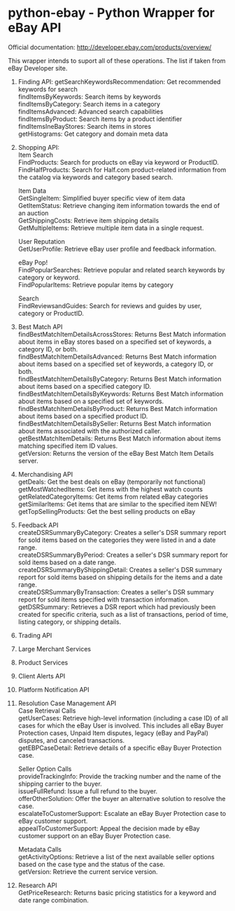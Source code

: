 python-ebay - Python Wrapper for eBay API
========================================

Official documentation:     http://developer.ebay.com/products/overview/

This wrapper intends to suport all of these operations. The list if taken from eBay Developer site.

1. Finding API:
   getSearchKeywordsRecommendation: Get recommended keywords for search  
   findItemsByKeywords: Search items by keywords  
   findItemsByCategory: Search items in a category  
   findItemsAdvanced: Advanced search capabilities  
   findItemsByProduct: Search items by a product identifier  
   findItemsIneBayStores: Search items in stores  
   getHistograms: Get category and domain meta data  

2. Shopping API:  
    Item Search  
    FindProducts: Search for products on eBay via keyword or ProductID.  
    FindHalfProducts: Search for Half.com product-related information from the catalog via keywords and category based search.  

    Item Data  
    GetSingleItem: Simplified buyer specific view of item data  
    GetItemStatus: Retrieve changing item information towards the end of an auction  
    GetShippingCosts: Retrieve item shipping details  
    GetMultipleItems: Retrieve multiple item data in a single request.  

    User Reputation  
    GetUserProfile: Retrieve eBay user profile and feedback information.  

    eBay Pop!  
    FindPopularSearches: Retrieve popular and related search keywords by category or keyword.  
    FindPopularItems: Retrieve popular items by category   

    Search  
    FindReviewsandGuides: Search for reviews and guides by user, category or ProductID.  


3. Best Match API  
   findBestMatchItemDetailsAcrossStores: Returns Best Match information about items in eBay stores based on a specified set of keywords, a category ID, or both.  
   findBestMatchItemDetailsAdvanced: Returns Best Match information about items based on a specified set of keywords, a category ID, or both.  
   findBestMatchItemDetailsByCategory: Returns Best Match information about items based on a specified category ID.  
   findBestMatchItemDetailsByKeywords: Returns Best Match information about items based on a specified set of keywords.  
   findBestMatchItemDetailsByProduct: Returns Best Match information about items based on a specified product ID.  
   findBestMatchItemDetailsBySeller: Returns Best Match information about items associated with the authorized caller.  
   getBestMatchItemDetails: Returns Best Match information about items matching specified item ID values.  
   getVersion: Returns the version of the eBay Best Match Item Details server.   

4. Merchandising API  
   getDeals: Get the best deals on eBay (temporarily not functional)  
   getMostWatchedItems: Get items with the highest watch counts  
   getRelatedCategoryItems: Get items from related eBay categories  
   getSimilarItems: Get items that are similar to the specified item NEW!  
   getTopSellingProducts: Get the best selling products on eBay  


5. Feedback API  
   createDSRSummaryByCategory: Creates a seller's DSR summary report for sold items based on the categories they were listed in and a date range.  
   createDSRSummaryByPeriod: Creates a seller's DSR summary report for sold items based on a date range.  
   createDSRSummaryByShippingDetail: Creates a seller's DSR summary report for sold items based on shipping details for the items and a date range.  
   createDSRSummaryByTransaction: Creates a seller's DSR summary report for sold items specified with transaction information.  
   getDSRSummary: Retrieves a DSR report which had previously been created for specific criteria, such as a list of transactions, period of time, listing category, or shipping details.  



    
6. Trading API  
7. Large Merchant Services  
8. Product Services  
9. Client Alerts API  
10. Platform Notification API  

11. Resolution Case Management API  
    Case Retrieval Calls  
     getUserCases: Retrieve high-level information (including a case ID) of all cases for which the eBay User is involved. This includes all eBay Buyer Protection cases, Unpaid Item disputes, legacy (eBay and PayPal) disputes, and canceled transactions.  
     getEBPCaseDetail: Retrieve details of a specific eBay Buyer Protection case.  

    Seller Option Calls  
     provideTrackingInfo: Provide the tracking number and the name of the shipping carrier to the buyer.  
     issueFullRefund: Issue a full refund to the buyer.  
     offerOtherSolution: Offer the buyer an alternative solution to resolve the case.  
     escalateToCustomerSupport: Escalate an eBay Buyer Protection case to eBay customer support.  
     appealToCustomerSupport: Appeal the decision made by eBay customer support on an eBay Buyer Protection case.  

    Metadata Calls  
     getActivityOptions: Retrieve a list of the next available seller options based on the case type and the status of the case.  
     getVersion: Retrieve the current service version.  

12. Research API  
    GetPriceResearch: Returns basic pricing statistics for a keyword and date range combination.  

